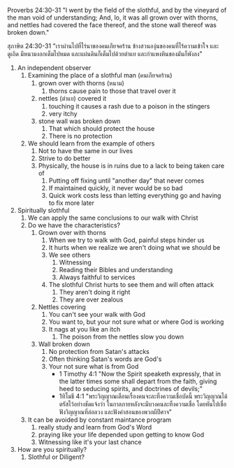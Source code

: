 
Proverbs 24:30-31 "I went by the field of the slothful, and by the vineyard of the man void of understanding; And, lo, it was all grown over with thorns, and nettles had covered the face thereof, and the stone wall thereof was broken down."

สุภาษิต 24:30-31 "เราผ่านไปที่ไร่นาของคนเกียจคร้าน ข้างสวนองุ่นของคนที่ไร้ความเข้าใจ และดูเถิด มีหนามงอกเต็มไปหมด และแผ่นดินก็เต็มไปด้วยตำแย และกำแพงหินของมันก็พังลง"

1. An independent observer
    1. Examining the place of a slothful man (คนเกียจคร้าน)
        1. grown over with thorns (หนาม)
            1. thorns cause pain to those that travel over it
        2. nettles (ตำแย) covered it
            1. touching it causes a rash due to a poison in the stingers
            2. very itchy
        3. stone wall was broken down
            1. That which should protect the house
            2. There is no protection
    2. We should learn from the example of others
        1. Not to have the same in our lives
        2. Strive to do better
        3. Physically, the house is in ruins due to a lack to being taken care of
            1. Putting off fixing until "another day" that never comes
            2. If maintained quickly, it never would be so bad
            3. Quick work costs less than letting everything go and having to fix more later
2. Spiritually slothful
    1. We can apply the same conclusions to our walk with Christ
    2. Do we have the characteristics?
        1. Grown over with thorns
            1. When we try to walk with God, painful steps hinder us
            2. It hurts when we realize we aren't doing what we should be
            3. We see others
                1. Witnessing
                2. Reading their Bibles and understanding
                3. Always faithful to services
            4. The slothful Christ hurts to see them and will often attack
                1. They aren't doing it right
                2. They are over zealous
        2. Nettles covering
            1. You can't see your walk with God
            2. You want to, but your not sure what or where God is working
            3. It nags at you like an itch
                1. The poison from the nettles slow you down
        3. Wall broken down
            1. No protection from Satan's attacks
            2. Often thinking Satan's words are God's
            3. Your not sure what is from God
                - 1 Timothy 4:1 "Now the Spirit speaketh expressly, that in the latter times some shall depart from the faith, giving heed to seducing spirits, and doctrines of devils;"
                - 1ทิโมธี 4:1 "พระวิญญาณเตือนเรื่องคนจะละทิ้งความเชื่อบัดนี้ พระวิญญาณได้ตรัสไว้อย่างชัดแจ้งว่า ในกาลภายหลังจะมีบางคนละทิ้งความเชื่อ โดยหันไปเชื่อฟังวิญญาณที่ล่อลวง และฟังคำสอนของพวกผีปีศาจ"
    3. It can be avoided by constant maintance program
        1. really study and learn from God's Word
        2. praying like your life depended upon getting to know God
        3. Witnessing like it's your last chance
3. How are you spiritually?
    1. Slothful or Diligent?